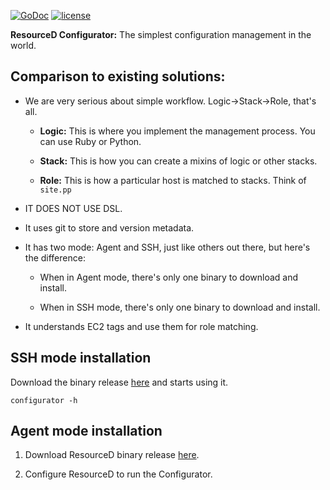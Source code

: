 [![GoDoc](https://godoc.org/github.com/resourced/configurator?status.svg)](http://godoc.org/github.com/resourced/configurator)
[![license](http://img.shields.io/badge/license-MIT-red.svg?style=flat)](https://raw.githubusercontent.com/resourced/configurator/master/LICENSE)

**ResourceD Configurator:** The simplest configuration management in the world.

## Comparison to existing solutions:

* We are very serious about simple workflow. Logic->Stack->Role, that's all.

    * **Logic:** This is where you implement the management process. You can use Ruby or Python.

    * **Stack:** This is how you can create a mixins of logic or other stacks.

    * **Role:** This is how a particular host is matched to stacks. Think of `site.pp`

* IT DOES NOT USE DSL.

* It uses git to store and version metadata.

* It has two mode: Agent and SSH, just like others out there, but here's the difference:

    * When in Agent mode, there's only one binary to download and install.

    * When in SSH mode, there's only one binary to download and install.

* It understands EC2 tags and use them for role matching.


## SSH mode installation

Download the binary release [here](https://github.com/resourced/configurator/releases) and starts using it.
```
configurator -h
```

## Agent mode installation

1. Download ResourceD binary release [here](https://github.com/resourced/resourced/releases).

2. Configure ResourceD to run the Configurator.

